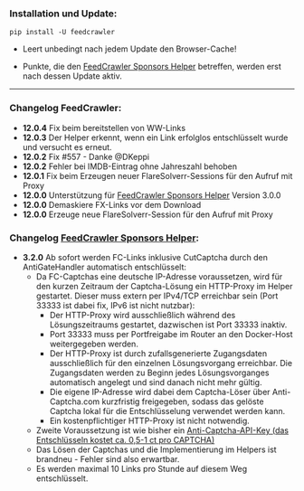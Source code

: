 ### Installation und Update:

`pip install -U feedcrawler`

- Leert unbedingt nach jedem Update den Browser-Cache!

- Punkte, die  den [FeedCrawler Sponsors Helper](https://github.com/rix1337/RSScrawler/wiki/5.-FeedCrawler-Sponsors-Helper)  betreffen, werden erst nach dessen Update aktiv.

---

### Changelog FeedCrawler:

- **12.0.4** Fix beim bereitstellen von WW-Links
- **12.0.3** Der Helper erkennt, wenn ein Link erfolglos entschlüsselt wurde und versucht es erneut.
- **12.0.2** Fix #557 - Danke @DKeppi
- **12.0.2** Fehler bei IMDB-Eintrag ohne Jahreszahl behoben
- **12.0.1** Fix beim Erzeugen neuer FlareSolverr-Sessions für den Aufruf mit Proxy
- **12.0.0** Unterstützung für [FeedCrawler Sponsors Helper](https://github.com/rix1337/FeedCrawler/wiki/5.-FeedCrawler-Sponsors-Helper) Version 3.0.0
- **12.0.0** Demaskiere FX-Links vor dem Download
- **12.0.0** Erzeuge neue FlareSolverr-Session für den Aufruf mit Proxy

### Changelog [FeedCrawler Sponsors Helper](https://github.com/rix1337/FeedCrawler/wiki/5.-FeedCrawler-Sponsors-Helper):
- **3.2.0** Ab sofort werden FC-Links inklusive CutCaptcha durch den AntiGateHandler automatisch entschlüsselt:
    - Da FC-Captchas eine deutsche IP-Adresse voraussetzen, wird für den kurzen Zeitraum der Captcha-Lösung ein HTTP-Proxy im Helper gestartet. Dieser muss extern per IPv4/TCP erreichbar sein (Port 33333 ist dabei fix, IPv6 ist nicht nutzbar):
       - Der HTTP-Proxy wird ausschließlich während des Lösungszeitraums gestartet, dazwischen ist Port 33333 inaktiv.
       - Port 33333 muss per Portfreigabe im Router an den Docker-Host weitergegeben werden.
       - Der HTTP-Proxy ist durch zufallsgenerierte Zugangsdaten ausschließlich für den einzelnen Lösungsvorgang erreichbar. Die Zugangsdaten werden zu Beginn jedes Lösungsvorganges automatisch angelegt und sind danach nicht mehr gültig.
       - Die eigene IP-Adresse wird dabei dem Captcha-Löser über Anti-Captcha.com kurzfristig freigegeben, sodass das gelöste Captcha lokal für die Entschlüsselung verwendet werden kann.
       - Ein kostenpflichtiger HTTP-Proxy ist nicht notwendig.
    - Zweite Voraussetzung ist wie bisher ein [Anti-Captcha-API-Key (das Entschlüsseln kostet ca. 0,5-1 ct pro CAPTCHA)](http://getcaptchasolution.com/zuoo67f5cq)
    - Das Lösen der Captchas und die Implementierung im Helpers ist brandneu - Fehler sind also erwartbar.
    - Es werden maximal 10 Links pro Stunde auf diesem Weg entschlüsselt.
